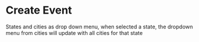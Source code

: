 # Create Event
States and cities as drop down menu, when selected a state, the dropdown menu from cities will update with all cities for that state